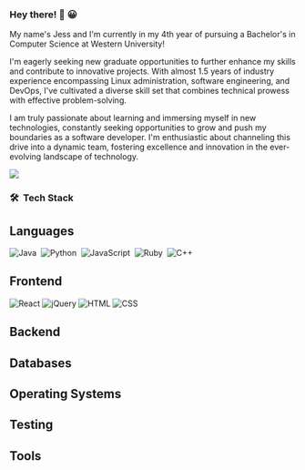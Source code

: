 ### Hey there! 👋	:grinning:

My name's Jess and I'm currently in my 4th year of pursuing a Bachelor's in Computer Science at Western University! 

I'm eagerly seeking new graduate opportunities to further enhance my skills and contribute to innovative projects. With almost 1.5 years of industry experience encompassing Linux administration, software engineering, and DevOps, I've cultivated a diverse skill set that combines technical prowess with effective problem-solving.

I am truly passionate about learning and immersing myself in new technologies, constantly seeking opportunities to grow and push my boundaries as a software developer. I'm enthusiastic about channeling this drive into a dynamic team, fostering excellence and innovation in  the ever-evolving landscape of technology.

<a href="https://www.linkedin.com/in/li-jessica-cs/"><img src="https://img.shields.io/badge/-Jessica Li-LinkedIn-0077B5?style=for-the-badge&logo=linkedin&logoColor=white"/></a>
### 🛠 &nbsp;Tech Stack
## Languages
![Java](https://img.shields.io/badge/java-%23ED8B00.svg?&style=for-the-badge&logo=java&logoColor=white)&nbsp;
![Python](https://img.shields.io/badge/python%20-%2314354C.svg?&style=for-the-badge&logo=python&logoColor=white)&nbsp;
![JavaScript](https://img.shields.io/badge/javascript-%23ED8B00.svg?&style=for-the-badge&logo=javascript&logoColor=white)&nbsp;
![Ruby](https://img.shields.io/badge/Ruby-CC342D?style=for-the-badge&logo=ruby&logoColor=white)&nbsp;
![C++](https://img.shields.io/badge/C++-blue.svg?style=for-the-badge&logo=c%2B%2B)&nbsp;

## Frontend
![React](https://img.shields.io/badge/react%20-%2320232a.svg?&style=for-the-badge&logo=react&logoColor=%2361DAFB)
![jQuery](https://img.shields.io/badge/jQuery-0769AD?style=for-the-badge&logo=jquery&logoColor=white)
![HTML](https://img.shields.io/badge/HTML5-E34F26?style=for-the-badge&logo=html5&logoColor=white)
![CSS](https://img.shields.io/badge/CSS3-1572B6?style=for-the-badge&logo=css3&logoColor=white)

## Backend

## Databases

## Operating Systems

## Testing

## Tools
